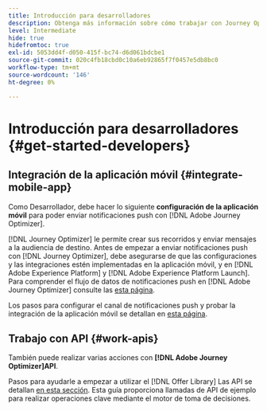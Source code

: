 ```yaml
---
title: Introducción para desarrolladores
description: Obtenga más información sobre cómo trabajar con Journey Optimizer como desarrollador
level: Intermediate
hide: true
hidefromtoc: true
exl-id: 5053dd4f-d050-415f-bc74-d6d061bdcbe1
source-git-commit: 020c4fb18cbd0c10a6eb92865f7f0457e5db8bc0
workflow-type: tm+mt
source-wordcount: '146'
ht-degree: 0%

---
```


# Introducción para desarrolladores {#get-started-developers}

## Integración de la aplicación móvil {#integrate-mobile-app}

Como Desarrollador, debe hacer lo siguiente **configuración de la aplicación móvil** para poder enviar notificaciones push con [!DNL Adobe Journey Optimizer].

[!DNL Journey Optimizer] le permite crear sus recorridos y enviar mensajes a la audiencia de destino. Antes de empezar a enviar notificaciones push con [!DNL Journey Optimizer], debe asegurarse de que las configuraciones y las integraciones estén implementadas en la aplicación móvil, y en [!DNL Adobe Experience Platform] y [!DNL Adobe Experience Platform Launch]. Para comprender el flujo de datos de notificaciones push en [!DNL Adobe Journey Optimizer] consulte las [esta página](../../push/push-gs.md).

Los pasos para configurar el canal de notificaciones push y probar la integración de la aplicación móvil se detallan en [esta página](../../push/push-configuration.md).

## Trabajo con API {#work-apis}

También puede realizar varias acciones con **[!DNL Adobe Journey Optimizer]API**.

Pasos para ayudarle a empezar a utilizar el [!DNL Offer Library] Las API se detallan [en esta sección](../../offers/api-reference/getting-started.md). Esta guía proporciona llamadas de API de ejemplo para realizar operaciones clave mediante el motor de toma de decisiones.
